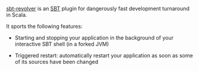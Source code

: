 [sbt-revolver][] is an [SBT][] plugin for dangerously fast development turnaround in Scala.

It sports the following features:

* Starting and stopping your application in the background of your interactive SBT shell (in a forked JVM)
* Triggered restart: automatically restart your application as soon as some of its sources have been changed

  [sbt-revolver]: https://github.com/spray/sbt-revolver
  [SBT]: https://github.com/harrah/xsbt/wiki
